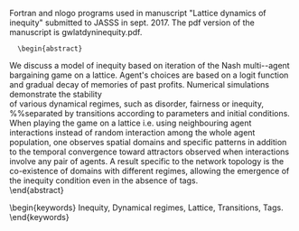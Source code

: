 Fortran and nlogo programs used in manuscript "Lattice dynamics of inequity"
submitted to JASSS in sept. 2017. The pdf version 
of the manuscript is gwlatdyninequity.pdf.

      \begin{abstract}
We discuss a model of inequity based on iteration 
of the Nash multi--agent bargaining game on a lattice.
Agent's choices are based on a logit function and 
gradual decay of memories of past profits.
Numerical simulations demonstrate the stability   
of various dynamical regimes, such as disorder, fairness or inequity,
%%separated by transitions
according to parameters and initial conditions.
When playing the game on a lattice 
i.e. using neighbouring agent interactions instead of
random interaction among the whole agent population,
one observes spatial domains and specific patterns
 in addition to the temporal convergence toward attractors
 observed when interactions involve any pair of agents.
  A result specific to the network topology is the co-existence
   of domains with different regimes, allowing the emergence
 of the inequity condition even in the absence of tags.  
\end{abstract}

\begin{keywords}
Inequity, Dynamical regimes, Lattice, Transitions, Tags.
\end{keywords}


